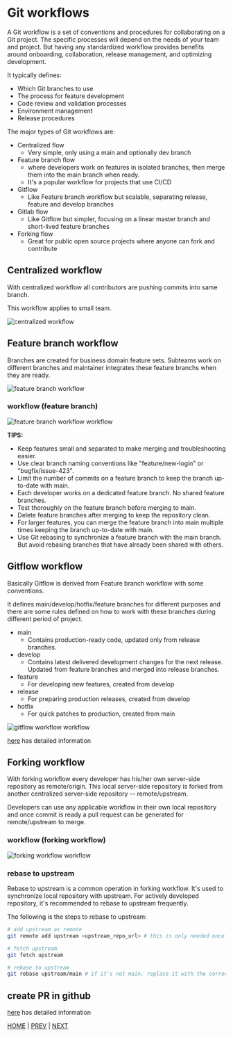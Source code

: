# Git workflows

A Git workflow is a set of conventions and procedures for collaborating on a Git project. The specific processes will depend on the needs of your team and project. But having any standardized workflow provides benefits around onboarding, collaboration, release management, and optimizing development.

It typically defines:

- Which Git branches to use
- The process for feature development
- Code review and validation processes
- Environment management
- Release procedures

The major types of Git workflows are:

- Centralized flow
  - Very simple, only using a main and optionally dev branch
- Feature branch flow
  - where developers work on features in isolated branches, then merge them into the main branch when ready.
  - It's a popular workflow for projects that use CI/CD
- Gitflow
  - Like Feature branch workflow but scalable, separating release, feature and develop branches
- Gitlab flow
  - Like Gitflow but simpler, focusing on a linear master branch and short-lived feature branches
- Forking flow
  - Great for public open source projects where anyone can fork and contribute

## Centralized workflow

With centralized workflow all contributors are pushing commits into same branch.

This workflow applies to small team.

![centralized workflow](data/git_workflow_centralized.png "centralized workflow")

## Feature branch workflow

Branches are created for business domain feature sets. Subteams work on different branches and maintainer integrates these feature branchs when they are ready.

![feature branch workflow](data/git_workflow_featurebranch.png "feature branch workflow")

### workflow (feature branch)

![feature branch workflow workflow](data/git_workflow_feature_branch.drawio.png "feature branch workflow")

**TIPS:**

- Keep features small and separated to make merging and troubleshooting easier.
- Use clear branch naming conventions like "feature/new-login" or "bugfix/issue-423".
- Limit the number of commits on a feature branch to keep the branch up-to-date with main.
- Each developer works on a dedicated feature branch. No shared feature branches.
- Test thoroughly on the feature branch before merging to main.
- Delete feature branches after merging to keep the repository clean.
- For larger features, you can merge the feature branch into main multiple times keeping the branch up-to-date with main.
- Use Git rebasing to synchronize a feature branch with the main branch. But avoid rebasing branches that have already been shared with others.

## Gitflow workflow

Basically Gitflow is derived from Feature branch workflow with some conventions.

It defines main/develop/hotfix/feature branches for different purposes and there are some rules defined on how to work with these branches during different period of project.

- main
  - Contains production-ready code, updated only from release branches.
- develop
  - Contains latest delivered development changes for the next release. Updated from feature branches and merged into release branches.  
- feature
  - For developing new features, created from develop
- release
  - For preparing production releases, created from develop
- hotfix
  - For quick patches to production, created from main

![gitflow workflow workflow](data/git_gitflow_workflow.png "gitflow workflow")

[here](https://www.atlassian.com/git/tutorials/comparing-workflows/gitflow-workflow) has detailed information

## Forking workflow

With forking workflow every developer has his/her own server-side repository as remote/origin. This local server-side repository is forked from another centralized server-side repository -- remote/upstream.

Developers can use any applicable workflow in their own local repository and once commit is ready a pull request can be generated for remote/upstream to merge.

### workflow (forking workflow)

![forking workflow workflow](data/git_workflow_forking.drawio.png "forking workflow")

### rebase to upstream

Rebase to upstream is a common operation in forking workflow. It's used to synchronize local repository with upstream. For actively developed repository, it's recommended to rebase to upstream frequently.

The following is the steps to rebase to upstream:

```bash
# add upstream as remote
git remote add upstream <upstream_repo_url> # this is only needed once

# fetch upstream
git fetch upstream

# rebase to upstream
git rebase upstream/main # if it's not main, replace it with the correct branch name

```

## create PR in github

[here](https://docs.github.com/en/pull-requests/collaborating-with-pull-requests/proposing-changes-to-your-work-with-pull-requests/creating-a-pull-request) has detailed information

[HOME](../README.md) | [PREV](advanced_topics.md) | [NEXT](code_review.md)
